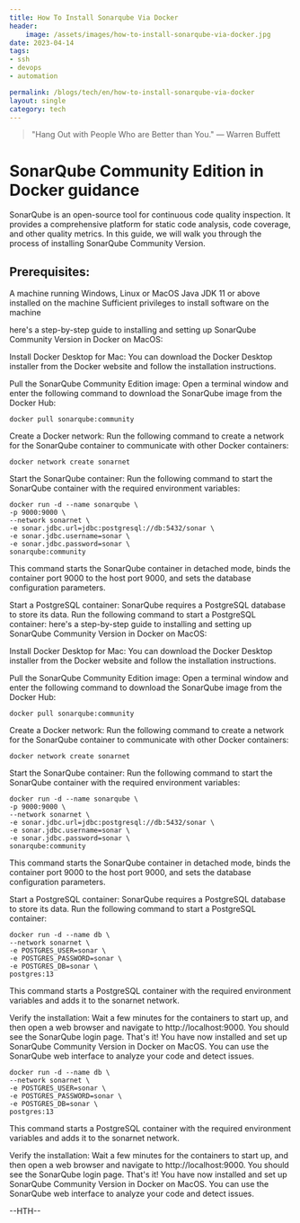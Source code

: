 ```yaml
---
title: How To Install Sonarqube Via Docker
header:
    image: /assets/images/how-to-install-sonarqube-via-docker.jpg
date: 2023-04-14
tags:
- ssh
- devops
- automation

permalink: /blogs/tech/en/how-to-install-sonarqube-via-docker
layout: single
category: tech
---
```


> "Hang Out with People Who are Better than You." — Warren Buffett

# SonarQube Community Edition in Docker guidance
SonarQube is an open-source tool for continuous code quality inspection. It provides a comprehensive platform for static code analysis, code coverage, and other quality metrics. In this guide, we will walk you through the process of installing SonarQube Community Version.

## Prerequisites:

A machine running Windows, Linux or MacOS
Java JDK 11 or above installed on the machine
Sufficient privileges to install software on the machine

here's a step-by-step guide to installing and setting up SonarQube Community Version in Docker on MacOS:

Install Docker Desktop for Mac: You can download the Docker Desktop installer from the Docker website and follow the installation instructions.

Pull the SonarQube Community Edition image: Open a terminal window and enter the following command to download the SonarQube image from the Docker Hub:

```shell
docker pull sonarqube:community
```

Create a Docker network: Run the following command to create a network for the SonarQube container to communicate with other Docker containers:


```shell
docker network create sonarnet
```
Start the SonarQube container: Run the following command to start the SonarQube container with the required environment variables:


```shell
docker run -d --name sonarqube \
-p 9000:9000 \
--network sonarnet \
-e sonar.jdbc.url=jdbc:postgresql://db:5432/sonar \
-e sonar.jdbc.username=sonar \
-e sonar.jdbc.password=sonar \
sonarqube:community
```
This command starts the SonarQube container in detached mode, binds the container port 9000 to the host port 9000, and sets the database configuration parameters.

Start a PostgreSQL container: SonarQube requires a PostgreSQL database to store its data. Run the following command to start a PostgreSQL container:
here's a step-by-step guide to installing and setting up SonarQube Community Version in Docker on MacOS:

Install Docker Desktop for Mac: You can download the Docker Desktop installer from the Docker website and follow the installation instructions.

Pull the SonarQube Community Edition image: Open a terminal window and enter the following command to download the SonarQube image from the Docker Hub:

```shell
docker pull sonarqube:community
```
Create a Docker network: Run the following command to create a network for the SonarQube container to communicate with other Docker containers:


```shell
docker network create sonarnet
```
Start the SonarQube container: Run the following command to start the SonarQube container with the required environment variables:


```shell
docker run -d --name sonarqube \
-p 9000:9000 \
--network sonarnet \
-e sonar.jdbc.url=jdbc:postgresql://db:5432/sonar \
-e sonar.jdbc.username=sonar \
-e sonar.jdbc.password=sonar \
sonarqube:community
```
This command starts the SonarQube container in detached mode, binds the container port 9000 to the host port 9000, and sets the database configuration parameters.

Start a PostgreSQL container: SonarQube requires a PostgreSQL database to store its data. Run the following command to start a PostgreSQL container:

```shell
docker run -d --name db \
--network sonarnet \
-e POSTGRES_USER=sonar \
-e POSTGRES_PASSWORD=sonar \
-e POSTGRES_DB=sonar \
postgres:13
```
This command starts a PostgreSQL container with the required environment variables and adds it to the sonarnet network.

Verify the installation: Wait a few minutes for the containers to start up, and then open a web browser and navigate to http://localhost:9000. You should see the SonarQube login page.
That's it! You have now installed and set up SonarQube Community Version in Docker on MacOS. You can use the SonarQube web interface to analyze your code and detect issues.

```shell
docker run -d --name db \
--network sonarnet \
-e POSTGRES_USER=sonar \
-e POSTGRES_PASSWORD=sonar \
-e POSTGRES_DB=sonar \
postgres:13
```
This command starts a PostgreSQL container with the required environment variables and adds it to the sonarnet network.

Verify the installation: Wait a few minutes for the containers to start up, and then open a web browser and navigate to http://localhost:9000. You should see the SonarQube login page.
That's it! You have now installed and set up SonarQube Community Version in Docker on MacOS. You can use the SonarQube web interface to analyze your code and detect issues.





--HTH--
